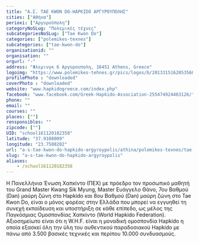 ```yaml
---
title: "Α.Σ. TΑΕ KWON DO-HAPKIDO ΑΡΓΥΡΟΥΠΟΛΗΣ"
cities: ["Αθήνα"]
perioxi: ["Αργυρούπολη"]
categoryNoSLug: "Πολεμικές τέχνες"
subcategoriesNoSLug: ["Tae Kwon Do"]
categories: ["polemikes-texnes"]
subcategories: ["tae-kwon-do"]
organisationid: ""
organisation: ""
orgurl: "-"
address: "Φλεμινγκ 6 Αργυρουπολη, 16451 Athens, Greece"
logoimg: "https://www.polemikes-tehnes.gr/pics/logos/b/2013315162053568.jpg"
profilePhoto : "downloaded"
coverPhoto : "downloaded"
website: "www.hapkidogreece.com/index.php"
facebook: "www.facebook.com/Greek-Hapkido-Association-255474924463126/"
phone: ""
email: ""
courses: ""
places: [""]
rensponsibles: ""
zipcode: [""]
UID: "school161120182358"
latitude: "37.9108009"
longitude: "23.7508202"
url: "a-s-tae-kwon-do-hapkido-argyroypolis/athina/polemikes-texnes/tae-kwon-do"
slug: "a-s-tae-kwon-do-hapkido-argyroypolis"
aliases:
    - /school161120182358
---
```





Η Πανελλήνια Ένωση Χαπκίντο (ΠEX) με πρόεδρο τον προσωπικό μαθητή του Grand Master Kwang Sik Myung, Master Ευάγγελο Θάνο, 7ου Βαθμού (Dan) μαύρη ζώνη στο Hapkido και 8ου Βαθμού (Dan) μαύρη ζώνη στο Tae Kwon Do, είναι ο μόνος φορέας στην Ελλάδα που μπορεί να εγγυηθεί τη συνεχή εκπαίδευση και υποστήριξη σε κάθε επίπεδο, ως μέλος της Παγκόσμιας Ομοσπονδίας Χαπκίντο (World Hapkido Federation). Αξιοσημείωτο είναι ότι η W.H.F. είναι η μοναδική ομοσπονδία Hapkido η οποία εξασκεί όλη την ύλη του αυθεντικού παραδοσιακού Hapkido με πάνω από 3.500 βασικές τεχνικές και περίπου 10.000 συνδυασμούς.